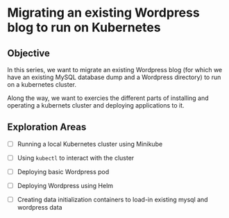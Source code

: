 # Migrating an existing Wordpress blog to run on Kubernetes

## Objective
In this series, we want to migrate an existing Wordpress blog (for which
we have an existing MySQL database dump and a Wordpress directory) to run
on a kubernetes cluster.

Along the way, we want to exercies the different parts of installing and
operating a kubernets cluster and deploying applications to it.

## Exploration Areas

  - [ ] Running a local Kubernetes cluster using Minikube
  - [ ] Using `kubectl` to interact with the cluster
  - [ ] Deploying basic Wordpress pod
  - [ ] Deploying Wordpress using Helm

  - [ ] Creating data initialization containers to load-in existing mysql and wordpress data
 

